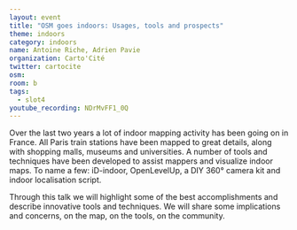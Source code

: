 ```yaml
---
layout: event
title: "OSM goes indoors: Usages, tools and prospects"
theme: indoors
category: indoors
name: Antoine Riche, Adrien Pavie
organization: Carto'Cité
twitter: cartocite
osm:
room: b
tags:
  - slot4
youtube_recording: NDrMvFF1_0Q
---
```

Over the last two years a lot of indoor mapping activity has been going on in France. All Paris train stations have been mapped to great details, along with shopping malls, museums and universities. A number of tools and techniques have been developed to assist mappers and visualize indoor maps. To name a few: iD-indoor, OpenLevelUp, a DIY 360° camera kit and indoor localisation script.  

Through this talk we will highlight some of the best accomplishments and describe innovative tools and techniques. We will share some implications and concerns, on the map, on the tools, on the community.
